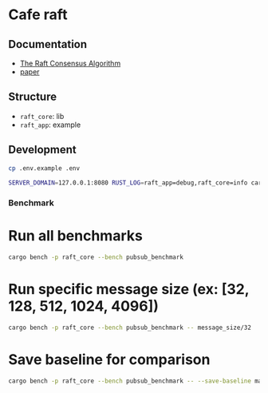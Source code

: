 # Cafe raft

## Documentation

- [The Raft Consensus Algorithm ](https://raft.github.io/)
- [paper](https://raft.github.io/raft.pdf)

## Structure
- `raft_core`: lib
- `raft_app`: example

## Development

```bash
cp .env.example .env
```

```bash
SERVER_DOMAIN=127.0.0.1:8080 RUST_LOG=raft_app=debug,raft_core=info cargo run
```

### Benchmark

# Run all benchmarks
```bash
cargo bench -p raft_core --bench pubsub_benchmark
```

# Run specific message size (ex: [32, 128, 512, 1024, 4096])
```bash
cargo bench -p raft_core --bench pubsub_benchmark -- message_size/32
```

# Save baseline for comparison
```bash
cargo bench -p raft_core --bench pubsub_benchmark -- --save-baseline main
```